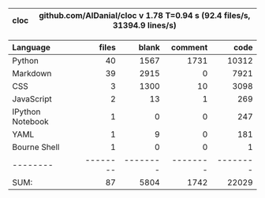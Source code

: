 cloc|github.com/AlDanial/cloc v 1.78  T=0.94 s (92.4 files/s, 31394.9 lines/s)
--- | ---

Language|files|blank|comment|code
:-------|-------:|-------:|-------:|-------:
Python|40|1567|1731|10312
Markdown|39|2915|0|7921
CSS|3|1300|10|3098
JavaScript|2|13|1|269
IPython Notebook|1|0|0|247
YAML|1|9|0|181
Bourne Shell|1|0|0|1
--------|--------|--------|--------|--------
SUM:|87|5804|1742|22029
